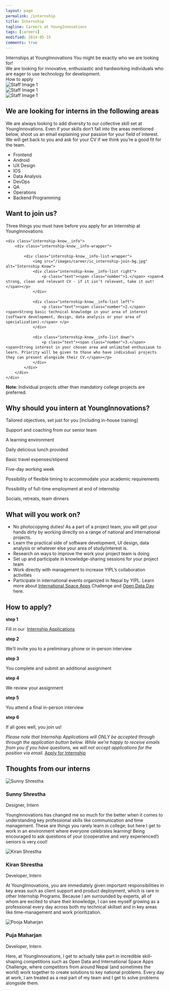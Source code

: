 ```yaml
---
layout: page
permalink: /internship
title: Internship
tagline: Careers at YoungInnovations
tags: [careers]
modified: 2014-05-15
comments: true
---
```


<div class="career-wrapper internship">
    <div class="tagline layout">
        Internships at YoungInnovations
        <span>You might be exactly who we are looking for!</span>
    </div>
    <div class="career-info">
        <div class="layout">
           We are looking for innovative, enthusiastic and hardworking individuals who are eager to use technology for development.
        </div>
        <div class="hiring-btn">
            <a id="internship-applylink" class="dev-btn">How to apply</a>
        </div>
    </div>
    <div class="art-animate-wrap clearfix">
        <div class="wow slideInLeft art-1" data-wow-duration="1.5s" data-wow-delay="1s">
            <img src="/images/career/ic_career-art-1.svg" alt="Staff Image 1" />
        </div>
        <div class="wow bounceInUp art-2" data-wow-duration="0.7s" data-wow-delay="1s">
            <img src="/images/career/ic_career-art-2.svg" alt="Staff Image 1" />
        </div>
        <div class="wow slideInRight art-3" data-wow-duration="2s" data-wow-delay="1s">
            <img src="/images/career/ic_career-art-3.svg" alt="Staff Image 1" />
        </div>
    </div>
</div>

<div class="internship-banner">
    <div class="wrap-960">
        <div class="internship-banner__content">
            <div>
                <h2 class="internship__heading-title">We are looking for interns in the following areas</h2>
                <p>We are always looking to add diversity to our collective skill set at YoungInnovations.  Even if your skills don’t fall into the areas mentioned below, shoot us an email explaining your passion for your field of interest. We will get back to you and ask for your CV if we think you’re a good fit for the team.</p>
                <ul id="double">
                    <li>Frontend</li>
                    <li>Android</li>
                    <li>UX Design</li>
                    <li>IOS</li>
                    <li>Data Analysis</li>
                    <li>DevOps</li>
                    <li>QA</li>
                    <li>Operations</li>
                    <li>Backend Programming</li>
                </ul>
            </div>
        </div>
    </div>
</div>

<div class="internship-know">
    <div class="internship-know__heading">
        <h2 class="internship__heading-title">Want to join us?</h2>
        <p>Three things you must have before you apply for an Internship at YoungInnovations</p>
    </div>
    
    <div class="internship-know__info">
        <div class="internship-know__info-wrapper">
        
            <div class="internship-know__info-list-wrapper">
                <img src="/images/career/ic_internship-join-bg.jpg" alt="Internship Know">
                <div class="internship-know__info-list right">
                    <p class="text"><span class="number">1.</span> <span>A strong, clean and relevant CV - if it isn’t relevant, take it out!</span></p>                
                </div>
                            
                <div class="internship-know__info-list left">
                    <p class="text"><span class="number">2.</span> <span>Strong basic technical knowledge in your area of interest (software development, design, data analysis or your area of specialization).</span> </p>             
                </div>
                                        
                <div class="internship-know__info-list down">
                    <p class="text"><span class="number">3.</span> <span>Strong interest in your chosen area and unlimited enthusiasm to learn. Priority will be given to those who have individual projects they can present alongside their CV.</span></p>          
                </div>
            </div>
        </div>
    </div>
</div>

<div class="internship-know__note">
    <p><strong>Note</strong>: Individual projects other than mandatory college projects are preferred. </p>
</div>

<div class="internship-benefits">
    <div class="wrap-960">
        <h2 class="internship__heading-title">Why should you intern at YoungInnovations?</h2>
        <div class="internship-benefits-wrap clearfix">
            <div class="wow bounceIn internship-benefits-wrap__list" data-wow-duration="0.7s" data-wow-delay="1s">
               <p>Tailored objectives, set just for you [including in-house training] </p>  
            </div>
            <div class="wow bounceIn internship-benefits-wrap__list" data-wow-duration="0.7s" data-wow-delay="1s">
                <p>Support and coaching from our senior team</p>    
            </div>
            <div class="wow bounceIn internship-benefits-wrap__list" data-wow-duration="0.7s" data-wow-delay="1s">
                <p>A learning environment</p>  
            </div>
            <div class="wow bounceIn internship-benefits-wrap__list" data-wow-duration="0.7s" data-wow-delay="1s">
                <p>Daily delicious lunch provided</p>
            </div>
            <div class="wow bounceIn internship-benefits-wrap__list" data-wow-duration="0.7s" data-wow-delay="1s">
                <p>Basic travel expenses/stipend</p> 
            </div>
            <div class="wow bounceIn internship-benefits-wrap__list" data-wow-duration="0.7s" data-wow-delay="1s">
                <p>Five-day working week</p>  
            </div>
            <div class="wow bounceIn internship-benefits-wrap__list" data-wow-duration="0.7s" data-wow-delay="1s">
                <p>Possibility of flexible timing to accommodate your academic requirements</p>   
            </div>
            <div class="wow bounceIn internship-benefits-wrap__list" data-wow-duration="0.7s" data-wow-delay="1s">
                <p>Possibility of full-time employment at end of internship</p>   
            </div>
            <div class="wow bounceIn internship-benefits-wrap__list" data-wow-duration="0.7s" data-wow-delay="1s">
                <p>Socials, retreats, team dinners</p> 
            </div>
        </div>
    </div>    
</div>

<div class="internship-banner-1">
    <div class="wrap-960">
        <div class="internship-banner__content left">
            <div>
                <h2 class="internship__heading-title">What will you work on?</h2>
                <ul id="single">
                    <li>No photocopying duties! As a part of a project team, you will get your hands dirty by working directly on a range of national and international projects.</li>
                    <li>Learn the practical side of software development, UI design, data analysis or whatever else your area of study/interest is. </li>
                    <li>Research on ways to improve the work your project team is doing</li>
                    <li>Set up and participate in knowledge-sharing sessions for your project team </li>
                    <li>Work directly with management to increase YIPL’s collaboration activities</li>
                    <li>Participate in international events organized in Nepal by YIPL. Learn more about <a href="https://2016.spaceappschallenge.org/" target="_blank">International Space Apps</a> Challenge and <a href="http://opendataday.org/" target="_blank">Open Data Day</a> here. </li>
                </ul>                
            </div>
        </div>
    </div>
</div>

<div id="internship-apply" class="internship-apply">
    <div class="wrap-960">
        <h2 class="internship__heading-title">How to apply?</h2>
        <div class="internship-apply-wrap clearfix">
            <div class="wow bounceIn internship-apply-wrap__list" data-wow-duration="0.7s" data-wow-delay="1s">
                <span><strong>step 1</strong></span>
               <p>Fill in our  <a href="https://goo.gl/forms/6SXQHkk1eVuCKyvk2" target="_blank">Internship Applications</a></p>  
            </div>
            <div class="wow bounceIn internship-apply-wrap__list" data-wow-duration="0.7s" data-wow-delay="1s">
                <span><strong>step 2</strong></span>
                <p>We’ll invite you to a preliminary phone or in-person interview</p>    
            </div>
            <div class="wow bounceIn internship-apply-wrap__list" data-wow-duration="0.7s" data-wow-delay="1s">
                <span><strong>step 3</strong></span>
                <p>You complete and submit an additional assignment</p>  
            </div>
            <div class="wow bounceIn internship-apply-wrap__list" data-wow-duration="0.7s" data-wow-delay="1s">
                <span><strong>step 4</strong></span>
                <p>We review your assignment </p> 
            </div>
            <div class="wow bounceIn internship-apply-wrap__list" data-wow-duration="0.7s" data-wow-delay="1s">
                <span><strong>step 5</strong></span>
                <p>You attend a final in-person interview</p>   
            </div>
            <div class="wow bounceIn internship-apply-wrap__list" data-wow-duration="0.7s" data-wow-delay="1s">
                <span><strong>step 6</strong></span>
                <p>If all goes well, you join us!</p>   
            </div>
        </div>
        <div class="internship-apply-note">
            <var>Please note that Internship Applications will ONLY be accepted through through the application button below.</var>
               <var>While we’re happy to receive emails from you if you have questions, we will not accept applications for the position via email.</var>
               <a href="https://goo.gl/forms/6SXQHkk1eVuCKyvk2" target="_blank" class="dev-btn">Apply for Internship</a>
        </div>
    </div>
</div>

<div class="intern-thought">
    <div class="wrap-960">
        <h2 class="internship__heading-title">Thoughts from our interns</h2>
        <div class="motivators-story-card-wrap clearfix">
            <div class="wow fadeInUp motivators-story-card-wrap__list" data-wow-duration="0.5s" data-wow-delay="0.5s">
                <img src="/images/staffs/Sunny.jpg" alt="Sunny Shrestha" >
                <h3 class="motivators-story-card-wrap__list-name">Sunny Shrestha</h3>
                <span class="motivators-story-card-wrap__list-profession"> Designer, Intern</span>
                <p class="motivators-story-card-wrap__list-story">YoungInnovations has changed me so much for the better when it comes to understanding key professional skills like communication and time management. These are things you rarely learn in college; but here I get to work in an environment where everyone celebrates learning! Being encouraged to ask questions of your (cooperative and very experienced!) seniors is very cool!</p>
            </div>
            <div class="wow fadeInUp motivators-story-card-wrap__list" data-wow-duration="0.5s" data-wow-delay="0.5s">
                <img src="/images/staffs/Kiran.jpg" alt="Kiran Shrestha" />
                <h3 class="motivators-story-card-wrap__list-name">Kiran Shrestha</h3>
                <span class="motivators-story-card-wrap__list-profession">Developer, Intern</span>
                <p class="motivators-story-card-wrap__list-story">At YoungInnovations, you are immediately given important responsibilities in key areas such as client support and product deployment, which is rare in other Internship Programs. Because I am surrounded by experts, all of whom are excited to share their knowledge, I can see myself growing as a professional every day across both my technical skillset and in key areas like time-management and work prioritization.</p>
            </div>
            <div class="wow fadeInUp motivators-story-card-wrap__list" data-wow-duration="0.5s" data-wow-delay="0.5s">
                <img src="/images/staffs/Pooja.jpg" alt="Pooja Maharjan" >
                                    <h3 class="motivators-story-card-wrap__list-name">Puja Maharjan</h3>
                <span class="motivators-story-card-wrap__list-profession">Developer, Intern</span>
                <p class="motivators-story-card-wrap__list-story">Here, at YoungInnovations, I get to actually take part in incredible skill-shaping competitions such as Open Data and International Space Apps Challenge, where competitors from around Nepal (and sometimes the world) work together to create solutions to key national problems. Every day at work, I am treated as a real part of my team and I get to solve problems alongside them.</p>
            </div>
        </div>
    </div>        
</div>

